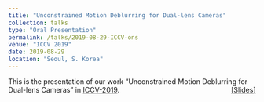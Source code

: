 ```yaml
---
title: "Unconstrained Motion Deblurring for Dual-lens Cameras" 
collection: talks
type: "Oral Presentation"
permalink: /talks/2019-08-29-ICCV-ons
venue: "ICCV 2019"
date: 2019-08-29
location: "Seoul, S. Korea"
---
```

<p style="text-align:left;">
   This is the presentation of our work <q>Unconstrained Motion Deblurring for Dual-lens Cameras</q> in <a href="https://iccv2019.thecvf.com/">ICCV-2019</a>.   
    <span style="float:right;">
          <a href="https://maheshmohanmr.github.io/files/Mohan_Unconstrained_ICCV_2019_talk.pdf">&#91;Slides&#93;</a>  
    </span>
</p>
